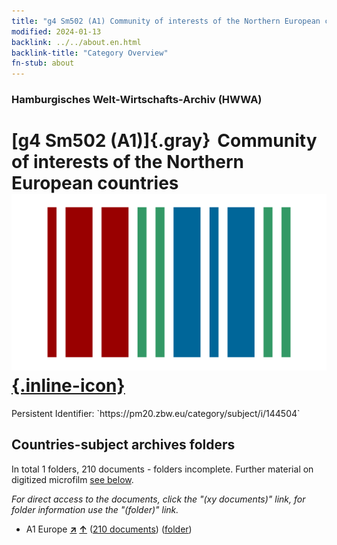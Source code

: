 ```yaml
---
title: "g4 Sm502 (A1) Community of interests of the Northern European countries"
modified: 2024-01-13
backlink: ../../about.en.html
backlink-title: "Category Overview"
fn-stub: about
---
```


### Hamburgisches Welt-Wirtschafts-Archiv (HWWA)

# [g4 Sm502 (A1)]{.gray}&#8201; Community of interests of the Northern European countries &#160; [![Wikidata](/images/Wikidata-logo.svg "Wikidata"){.inline-icon}](http://www.wikidata.org/entity/Q104700028)

<div class="hint">Persistent Identifier: `https://pm20.zbw.eu/category/subject/i/144504`</div>







## Countries-subject archives folders







In total 1 folders, 210 documents - folders incomplete. Further material on digitized microfilm [see below](#filmsections).

_For direct access to the documents, click the "(xy documents)" link, for folder information use the "(folder)" link._


- A1 Europe [**&nearr;**](../../../geo/i/140892/about.en.html "Europe (all folders)") [**&uarr;**](../../../geo/about.en.html#A1 "Country category system") (<a href="https://pm20.zbw.eu/iiifview/folder/sh/140892,144504" title="about: Europe : Community of interests of the Northern European countries" target="_blank">210 documents</a>) ([folder](../../../../folder/sh/1408xx/140892/1445xx/144504/about.en.html))



<a id="filmsections" />













